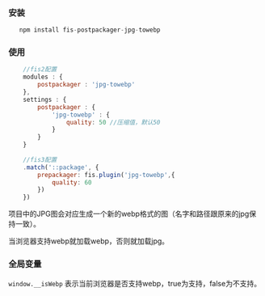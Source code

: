 ### 安装

```javascript
   npm install fis-postpackager-jpg-towebp
```

### 使用

```javascript
    //fis2配置
    modules : {
    	postpackager : 'jpg-towebp'
    },
    settings : {
    	postpackager : {
    		'jpg-towebp' : {
                quality: 50 //压缩值，默认50
            }
    	}
    }
    
    //fis3配置
    .match('::package', {
        prepackager: fis.plugin('jpg-towebp',{
            quality: 60
        })
    })
```

项目中的JPG图会对应生成一个新的webp格式的图（名字和路径跟原来的jpg保持一致）。

当浏览器支持webp就加载webp，否则就加载jpg。

### 全局变量

`window.__isWebp` 表示当前浏览器是否支持webp，true为支持，false为不支持。
